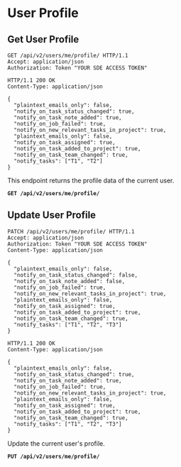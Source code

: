# User Profile

## Get User Profile

```http
GET /api/v2/users/me/profile/ HTTP/1.1
Accept: application/json
Authorization: Token "YOUR SDE ACCESS TOKEN"
```

```http
HTTP/1.1 200 OK
Content-Type: application/json

{
  "plaintext_emails_only": false,
  "notify_on_task_status_changed": true,
  "notify_on_task_note_added": true,
  "notify_on_job_failed": true,
  "notify_on_new_relevant_tasks_in_project": true,
  "plaintext_emails_only": false,
  "notify_on_task_assigned": true,
  "notify_on_task_added_to_project": true,
  "notify_on_task_team_changed": true,
  "notify_tasks": ["T1", "T2"]
}
```

This endpoint returns the profile data of the current user.

**`GET /api/v2/users/me/profile/`**










## Update User Profile

```http
PATCH /api/v2/users/me/profile/ HTTP/1.1
Accept: application/json
Authorization: Token "YOUR SDE ACCESS TOKEN"
Content-Type: application/json

{
  "plaintext_emails_only": false,
  "notify_on_task_status_changed": false,
  "notify_on_task_note_added": false,
  "notify_on_job_failed": true,
  "notify_on_new_relevant_tasks_in_project": true,
  "plaintext_emails_only": false,
  "notify_on_task_assigned": true,
  "notify_on_task_added_to_project": true,
  "notify_on_task_team_changed": true,
  "notify_tasks": ["T1", "T2", "T3"]
}
```

```http
HTTP/1.1 200 OK
Content-Type: application/json

{
  "plaintext_emails_only": false,
  "notify_on_task_status_changed": true,
  "notify_on_task_note_added": true,
  "notify_on_job_failed": true,
  "notify_on_new_relevant_tasks_in_project": true,
  "plaintext_emails_only": false,
  "notify_on_task_assigned": true,
  "notify_on_task_added_to_project": true,
  "notify_on_task_team_changed": true,
  "notify_tasks": ["T1", "T2", "T3"]
}
```

Update the current user's profile.

**`PUT /api/v2/users/me/profile/`**








